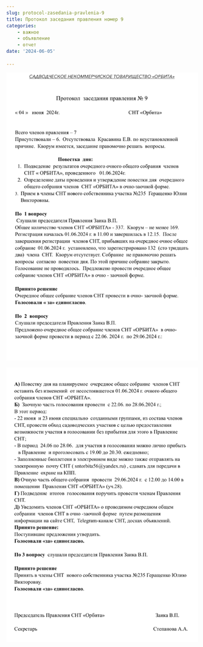 ```yaml
---
slug: protocol-zasedania-pravlenia-9
title: Протокол заседания правления номер 9
categories:
    - важное
    - объявление
    - отчет
date: '2024-06-05'

---
```


![страница 1](image1.png)

![страница 2](image.png)